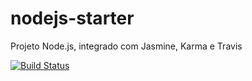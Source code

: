 # nodejs-starter
Projeto Node.js, integrado com Jasmine, Karma e Travis

[![Build Status](https://travis-ci.org/antoniopassos/nodejs-starter.svg?branch=master)](https://travis-ci.org/antoniopassos/nodejs-starter)
